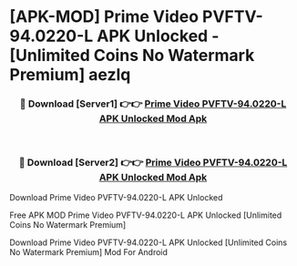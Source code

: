 # [APK-MOD] Prime Video PVFTV-94.0220-L APK Unlocked - [Unlimited Coins No Watermark Premium] aezlq



<div align="center">
<h3>🔴 Download [Server1] 👉👉 <a href="https://momento.my/?title=Prime_Video_PVFTV-94.0220-L_APK_Unlocked">Prime Video PVFTV-94.0220-L APK Unlocked Mod Apk</a></h3><br>

<h3>🔴 Download [Server2] 👉👉 <a href="https://momento.my/?title=Prime_Video_PVFTV-94.0220-L_APK_Unlocked">Prime Video PVFTV-94.0220-L APK Unlocked Mod Apk</a></h3>
</div>



Download Prime Video PVFTV-94.0220-L APK Unlocked 

Free APK MOD Prime Video PVFTV-94.0220-L APK Unlocked [Unlimited Coins No Watermark Premium]

Download Prime Video PVFTV-94.0220-L APK Unlocked [Unlimited Coins No Watermark Premium] Mod For Android
